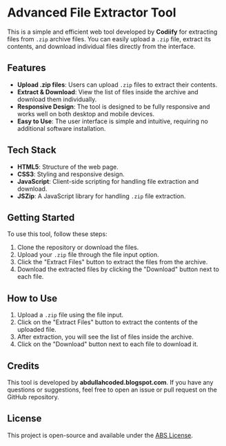 # Advanced File Extractor Tool

This is a simple and efficient web tool developed by **Codiify** for extracting files from `.zip` archive files. You can easily upload a `.zip` file, extract its contents, and download individual files directly from the interface.

## Features

- **Upload .zip files**: Users can upload `.zip` files to extract their contents.
- **Extract & Download**: View the list of files inside the archive and download them individually.
- **Responsive Design**: The tool is designed to be fully responsive and works well on both desktop and mobile devices.
- **Easy to Use**: The user interface is simple and intuitive, requiring no additional software installation.

## Tech Stack

- **HTML5**: Structure of the web page.
- **CSS3**: Styling and responsive design.
- **JavaScript**: Client-side scripting for handling file extraction and download.
- **JSZip**: A JavaScript library for handling `.zip` file extraction.

## Getting Started

To use this tool, follow these steps:

1. Clone the repository or download the files.
2. Upload your `.zip` file through the file input option.
3. Click the "Extract Files" button to extract the files from the archive.
4. Download the extracted files by clicking the "Download" button next to each file.

## How to Use

1. Upload a `.zip` file using the file input.
2. Click on the "Extract Files" button to extract the contents of the uploaded file.
3. After extraction, you will see the list of files inside the archive.
4. Click on the "Download" button next to each file to download it.

## Credits

This tool is developed by **abdullahcoded.blogspot.com**. If you have any questions or suggestions, feel free to open an issue or pull request on the GitHub repository.

## License

This project is open-source and available under the [ABS License](LICENSE).
